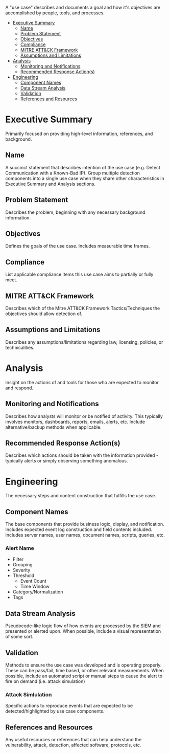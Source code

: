 A "use case" describes and documents a goal and how it's objectives are accomplished by people, tools, and processes.

- [Executive Summary](#executive-summary)
  - [Name](#name)
  - [Problem Statement](#problem-statement)
  - [Objectives](#objectives)
  - [Compliance](#compliance)
  - [MITRE ATT&CK Framework](#mitre-attck-framework)
  - [Assumptions and Limitations](#assumptions-and-limitations)
- [Analysis](#analysis)
  - [Monitoring and Notifications](#monitoring-and-notifications)
  - [Recommended Response Action(s)](#recommended-response-actions)
- [Engineering](#engineering)
  - [Component Names](#component-names)
  - [Data Stream Analysis](#data-stream-analysis)
  - [Validation](#validation)
  - [References and Resources](#references-and-resources)

# Executive Summary

Primarily focused on providing high-level information, references, and background.


## Name

A succinct statement that describes intention of the use case (e.g. Detect Communication with a Known-Bad IP). Group multiple detection components into a single use case when they share other characteristics in Executive Summary and Analysis sections.


## Problem Statement

Describes the problem, beginning with any necessary background information.


## Objectives

Defines the goals of the use case. Includes measurable time frames.


## Compliance

List applicable compliance items this use case aims to partially or fully meet.


## MITRE ATT&CK Framework

Describes which of the Mitre ATT&CK Framework Tactics/Techniques the objectives should allow detection of.

## Assumptions and Limitations

Describes any assumptions/limitations regarding law, licensing, policies, or technicalities.


# Analysis

Insight on the actions of and tools for those who are expected to monitor and respond.


## Monitoring and Notifications

Describes how analysts will monitor or be notified of activity. This typically involves monitors, dashboards, reports, emails, alerts, etc. Include alternative/backup methods when applicable.


## Recommended Response Action(s)

Describes which actions should be taken with the information provided - typically alerts or simply observing something anomalous. 


# Engineering

The necessary steps and content construction that fulfills the use case.


## Component Names

The base components that provide business logic, display, and notification. Includes expected event log construction and field contents included. Includes server names, user names, document names, scripts, queries, etc.

### Alert Name
- Filter
- Grouping
- Severity
- Threshold
  - Event Count
  - Time Window
- Category/Normalization
- Tags


## Data Stream Analysis

Pseudocode-like logic flow of how events are processed by the SIEM and presented or alerted upon. When possible, include a visual representation of some sort.


## Validation

Methods to ensure the use case was developed and is operating properly. These can be pass/fail, time based, or other relevant measurements. When possible, include an automated script or manual steps to cause the alert to fire on demand (i.e. attack simulation)

### Attack Simlulation

Specific actions to reproduce events that are expected to be detected/highlighted by use case components.


## References and Resources
Any useful resources or references that can help understand the vulnerability, attack, detection, affected software, protocols, etc.
